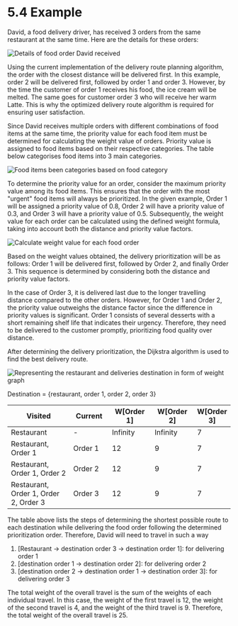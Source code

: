 # 5.4 Example

David, a food delivery driver, has received 3 orders from the same restaurant at the same time. Here are the details for these orders:

![Details of food order David received](https://github.com/chewzzz1014/CSC4202-Project/assets/92832451/82b8d9b1-06b0-47b0-9889-0fdb9fb10f3f)

Using the current implementation of the delivery route planning algorithm, the order with the closest distance will be delivered first. In this example, order 2 will be delivered first, followed by order 1 and order 3. However, by the time the customer of order 1 receives his food, the ice cream will be melted. The same goes for customer order 3 who will receive her warm Latte. This is why the optimized delivery route algorithm is required for ensuring user satisfaction.

Since David receives multiple orders with different combinations of food items at the same time, the priority value for each food item must be determined for calculating the weight value of orders. Priority value is assigned to food items based on their respective categories. The table below categorises food items into 3 main categories.

![Food items been categories based on food category](https://github.com/chewzzz1014/CSC4202-Project/assets/92832451/703ce078-3cb1-4544-963e-9c0b01fb35fd)

To determine the priority value for an order, consider the maximum priority value among its food items. This ensures that the order with the most "urgent" food items will always be prioritized. In the given example, Order 1 will be assigned a priority value of 0.8, Order 2 will have a priority value of 0.3, and Order 3 will have a priority value of 0.5. Subsequently, the weight value for each order can be calculated using the defined weight formula, taking into account both the distance and priority value factors.

![Calculate weight value for each food order](https://github.com/chewzzz1014/CSC4202-Project/assets/92832451/dfb1c6c8-03e9-4f3b-8b37-bfbc4be0b3a2)

Based on the weight values obtained, the delivery prioritization will be as follows: Order 1 will be delivered first, followed by Order 2, and finally Order 3. This sequence is determined by considering both the distance and priority value factors.

In the case of Order 3, it is delivered last due to the longer travelling distance compared to the other orders. However, for Order 1 and Order 2, the priority value outweighs the distance factor since the difference in priority values is significant. Order 1 consists of several desserts with a short remaining shelf life that indicates their urgency. Therefore, they need to be delivered to the customer promptly, prioritizing food quality over distance.

After determining the delivery prioritization, the Dijkstra algorithm is used to find the best delivery route.

![Representing the restaurant and deliveries destination in form of weight graph](https://github.com/chewzzz1014/CSC4202-Project/assets/92832451/26f0193e-b92c-4f93-be58-fb4c644b71f5)

Destination = {restaurant, order 1, order 2, order 3}

<table><thead><tr><th width="243">Visited</th><th width="106">Current</th><th width="119">W[Order 1]</th><th width="118">W[Order 2]</th><th>W[Order 3]</th></tr></thead><tbody><tr><td>Restaurant</td><td>-</td><td>Infinity</td><td>Infinity</td><td>7</td></tr><tr><td>Restaurant, Order 1</td><td>Order 1</td><td>12</td><td>9</td><td>7</td></tr><tr><td>Restaurant, Order 1, Order 2</td><td>Order 2</td><td>12</td><td>9</td><td>7</td></tr><tr><td>Restaurant, Order 1, Order 2, Order 3</td><td>Order 3</td><td>12</td><td>9</td><td>7</td></tr></tbody></table>

The table above lists the steps of determining the shortest possible route to each destination while delivering the food order following the determined prioritization order. Therefore, David will need to travel in such a way

1. \[Restaurant -> destination order 3 -> destination order 1]: for delivering order 1
2. \[destination order 1 -> destination order 2]: for delivering order 2
3. \[destination order 2 -> destination order 1 -> destination order 3]: for delivering order 3

The total weight of the overall travel is the sum of the weights of each individual travel. In this case, the weight of the first travel is 12, the weight of the second travel is 4, and the weight of the third travel is 9. Therefore, the total weight of the overall travel is 25.
